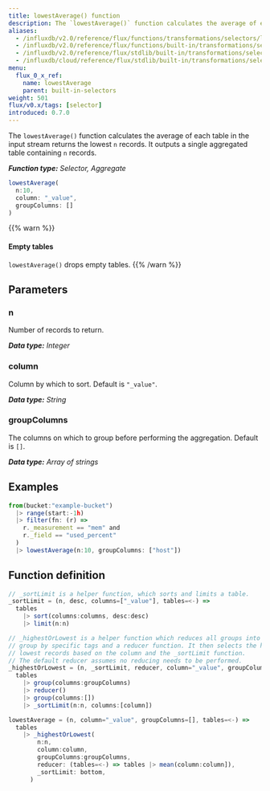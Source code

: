 ```yaml
---
title: lowestAverage() function
description: The `lowestAverage()` function calculates the average of each table in the input stream returns the lowest `n` records.
aliases:
  - /influxdb/v2.0/reference/flux/functions/transformations/selectors/lowestaverage
  - /influxdb/v2.0/reference/flux/functions/built-in/transformations/selectors/lowestaverage/
  - /influxdb/v2.0/reference/flux/stdlib/built-in/transformations/selectors/lowestaverage/
  - /influxdb/cloud/reference/flux/stdlib/built-in/transformations/selectors/lowestaverage/
menu:
  flux_0_x_ref:
    name: lowestAverage
    parent: built-in-selectors
weight: 501
flux/v0.x/tags: [selector]
introduced: 0.7.0
---
```


The `lowestAverage()` function calculates the average of each table in the input stream returns the lowest `n` records.
It outputs a single aggregated table containing `n` records.

_**Function type:** Selector, Aggregate_

```js
lowestAverage(
  n:10,
  column: "_value",
  groupColumns: []
)
```

{{% warn %}}
#### Empty tables
`lowestAverage()` drops empty tables.
{{% /warn %}}

## Parameters

### n
Number of records to return.

_**Data type:** Integer_

### column
Column by which to sort.
Default is `"_value"`.

_**Data type:** String_

### groupColumns
The columns on which to group before performing the aggregation.
Default is `[]`.

_**Data type:** Array of strings_

## Examples
```js
from(bucket:"example-bucket")
  |> range(start:-1h)
  |> filter(fn: (r) =>
    r._measurement == "mem" and
    r._field == "used_percent"
  )
  |> lowestAverage(n:10, groupColumns: ["host"])
```

## Function definition
```js
// _sortLimit is a helper function, which sorts and limits a table.
_sortLimit = (n, desc, columns=["_value"], tables=<-) =>
  tables
    |> sort(columns:columns, desc:desc)
    |> limit(n:n)

// _highestOrLowest is a helper function which reduces all groups into a single
// group by specific tags and a reducer function. It then selects the highest or
// lowest records based on the column and the _sortLimit function.
// The default reducer assumes no reducing needs to be performed.
_highestOrLowest = (n, _sortLimit, reducer, column="_value", groupColumns=[], tables=<-) =>
  tables
    |> group(columns:groupColumns)
    |> reducer()
    |> group(columns:[])
    |> _sortLimit(n:n, columns:[column])

lowestAverage = (n, column="_value", groupColumns=[], tables=<-) =>
  tables
    |> _highestOrLowest(
        n:n,
        column:column,
        groupColumns:groupColumns,
        reducer: (tables=<-) => tables |> mean(column:column]),
        _sortLimit: bottom,
      )

```
